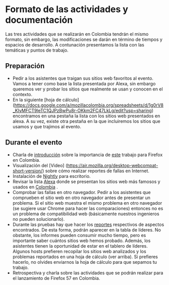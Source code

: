 # Formato de las actividades y documentación

Las tres actividades que se realizarán en Colombia tendrán el mismo formato, sin embargo, las modificaciones se darán en término de tiempos y espacios de desarrollo. A contunación presentamos la lista con las temáticas y puntos de trabajo.
## Preparación
* Pedir a los asistentes que traigan sus sitios web favoritos al evento. Vamos a tener como base la lista presentada por Alexa, sin embargo queremos ver y probar los sitios que realmente se usan y conocen en el contexto. 
* En la siguiente [hoja de cálculo] (https://docs.google.com/a/mozillacolombia.org/spreadsheets/d/1g0rV8_KIyMFCT9leTC1QJPzBwPu8r-OKkm2FC47LkLg/edit?usp=sharing) encontramos en una pestaña la lista con los sitios web presentados en alexa. A su vez, existe otra pestaña en la que incluiremos los sitios que usamos y que trajimos al evento.

## Durante el evento
* Charla de [introducción](https://slides.com/gutemonik/firefox_57/) sobre la importancia de [este](https://gutemonik.github.io/Firefox57/) trabajo para Firefox en Colombia.
* Visualización del [Video] (https://air.mozilla.org/desktop-webcompat-short-version/) sobre cómo realizar reportes de fallas en Internet.
* Instalación de [Nightly](https://www.mozilla.org/en-US/firefox/57.0a1/releasenotes/) para escritorio.
* Revisar la lista [Alexa](https://www.alexa.com/topsites/countries) donde se presentan los sitios web más famosos y usados en [Colombia](https://www.alexa.com/topsites/countries/CO) .
* Comprobar las fallas en otro navegador. Pedir a los asistentes que comprueben el sitio web en otro navegador antes de presentar un problema. Si el sitio web muestra el mismo problema en otro navegador (se sugiere usar Chrome para hacer las comparaciones) entonces no es un problema de compatibilidad web (básicamente nuestros ingenieros no pueden solucionarlo).
* Durante las pruebas hay que hacer los [reportes](https://firefoxsprint.mozilla.community/reporting/) respectivos de aspectos encontrados. De esta forma, podrán aparecer en la tabla de líderes. No obstante, los informes pueden consumir mucho tiempo, pero es importante saber cuántos sitios web hemos probado. Además, los asistentes tienen la oportunidad de estar en el tablero de líderes. Algunos hosts prefieren recopilar los sitios web analizados y los problemas reportados en una hoja de cálculo (ver arriba). Si prefieres hacerlo, no olvides enviarnos la hoja de cálculo para que sepamos tu trabajo.
* Retrospectiva y charla sobre las actividades que se podrán realizar para el lanzamiento de Firefox 57 en Colombia.
